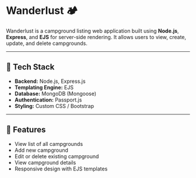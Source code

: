 # Wanderlust 🏕️

Wanderlust is a campground listing web application built using **Node.js**, **Express**, and **EJS** for server-side rendering. It allows users to view, create, update, and delete campgrounds.

---

## 🔧 Tech Stack

- **Backend:** Node.js, Express.js
- **Templating Engine:** EJS
- **Database:** MongoDB (Mongoose)
- **Authentication:** Passport.js 
- **Styling:** Custom CSS / Bootstrap 

---

## 📸 Features

- View list of all campgrounds
- Add new campground
- Edit or delete existing campground
- View campground details
- Responsive design with EJS templates
